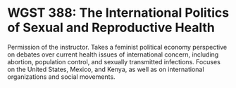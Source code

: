 # WGST 388: The International Politics of Sexual and Reproductive Health

Permission of the instructor. Takes a feminist political economy perspective on debates over current health issues of international concern, including abortion, population control, and sexually transmitted infections. Focuses on the United States, Mexico, and Kenya, as well as on international organizations and social movements.